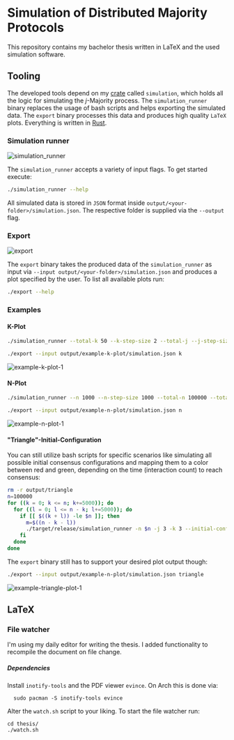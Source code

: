 # Simulation of Distributed Majority Protocols

This repository contains my bachelor thesis written in LaTeX and the used simulation software.

## Tooling
The developed tools depend on my [crate](https://crates.io/) called
`simulation`, which holds all the logic for simulating the *j*-Majority process.
The `simulation_runner` binary replaces the usage of bash scripts and helps
exporting the simulated data. The `export` binary processes this data and
produces high quality `LaTeX` plots. Everything is written in [Rust](https://rust-lang.org).
### Simulation runner
![simulation_runner](https://github.com/tomgroenwoldt/simulation-suite-j-majority/assets/70777530/46a7b21b-182a-4b8e-a545-67f4b7a4846a)

The `simulation_runner` accepts a variety of input flags. To get started execute:
```bash
./simulation_runner --help
```
All simulated data is stored in `JSON` format inside `output/<your-folder>/simulation.json`. The respective folder
is supplied via the `--output` flag.

### Export
![export](https://github.com/tomgroenwoldt/simulation-suite-j-majority/assets/70777530/b48428de-2a62-42c7-ac74-9a0323576524)

The `export` binary takes the produced data of the `simulation_runner` as input
via `--input output/<your-folder>/simulation.json` and produces a plot specified by the user.
To list all available plots run:
```bash
./export --help
```

### Examples
#### K-Plot
```bash
./simulation_runner --total-k 50 --k-step-size 2 --total-j --j-step-size 3 --output example-k-plot
```
```bash
./export --input output/example-k-plot/simulation.json k
```
![example-k-plot-1](https://github.com/tomgroenwoldt/simulation-suite-j-majority/assets/70777530/fc75218b-a042-4239-9387-a8efdd98c9c1)

#### N-Plot
```bash
./simulation_runner --n 1000 --n-step-size 1000 --total-n 100000 --total-j 12 --output example-n-plot
```
```bash
./export --input output/example-n-plot/simulation.json n
```
![example-n-plot-1](https://github.com/tomgroenwoldt/simulation-suite-j-majority/assets/70777530/0ce87804-002c-4449-a81d-a42602070f84)

#### "Triangle"-Initial-Configuration
You can still utilize bash scripts for specific scenarios like simulating all
possible initial consensus configurations and mapping them to a color between
red and green, depending on the time (interaction count) to reach consensus:
```bash
rm -r output/triangle
n=100000
for ((k = 0; k <= n; k+=5000)); do
  for ((l = 0; l <= n - k; l+=5000)); do
    if [[ $((k + l)) -le $n ]]; then
      m=$((n - k - l))
      ./target/release/simulation_runner -n $n -j 3 -k 3 --initial-config $k,$l,$m --output triangle
    fi
  done
done
```

The `export` binary still has to support your desired plot output though:
```bash
./export --input output/example-n-plot/simulation.json triangle
```
![example-triangle-plot-1](https://github.com/tomgroenwoldt/simulation-suite-j-majority/assets/70777530/d27e38ae-64b1-42bb-99d7-d44ad156fcf4)


## LaTeX

### File watcher
I'm using my daily editor for writing the thesis. I added functionality to recompile the document
on file change.

##### Dependencies
Install `inotify-tools` and the PDF viewer `evince`. On Arch this is done via:
```
  sudo pacman -S inotify-tools evince
```

Alter the `watch.sh` script to your liking. To start the file watcher run:

```
cd thesis/
./watch.sh
```

